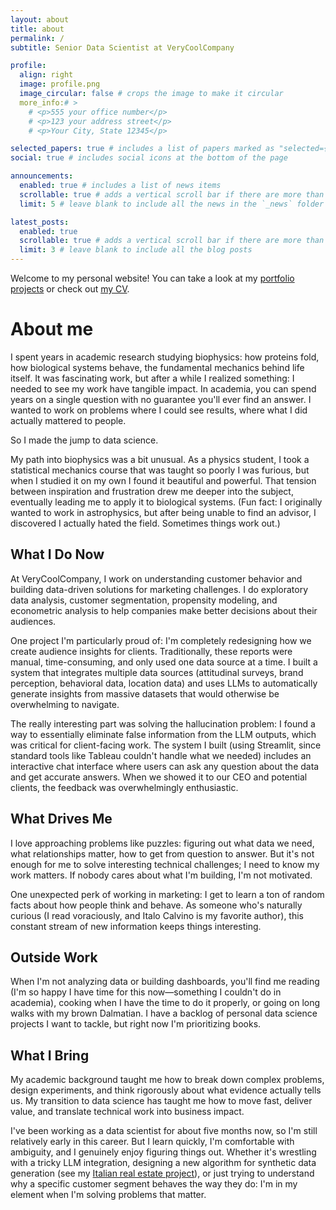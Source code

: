 ```yaml
---
layout: about
title: about
permalink: /
subtitle: Senior Data Scientist at VeryCoolCompany

profile:
  align: right
  image: profile.png
  image_circular: false # crops the image to make it circular
  more_info:# >
    # <p>555 your office number</p>
    # <p>123 your address street</p>
    # <p>Your City, State 12345</p>

selected_papers: true # includes a list of papers marked as "selected={true}"
social: true # includes social icons at the bottom of the page

announcements:
  enabled: true # includes a list of news items
  scrollable: true # adds a vertical scroll bar if there are more than 3 news items
  limit: 5 # leave blank to include all the news in the `_news` folder

latest_posts:
  enabled: true
  scrollable: true # adds a vertical scroll bar if there are more than 3 new posts items
  limit: 3 # leave blank to include all the blog posts
---
```


Welcome to my personal website! You can take a look at my [portfolio projects](/projects/) or check out [my CV](/cv/).

# About me

I spent years in academic research studying biophysics: how proteins fold, how biological systems behave, the fundamental mechanics behind life itself. It was fascinating work, but after a while I realized something: I needed to see my work have tangible impact. In academia, you can spend years on a single question with no guarantee you'll ever find an answer. I wanted to work on problems where I could see results, where what I did actually mattered to people.

So I made the jump to data science.

My path into biophysics was a bit unusual. As a physics student, I took a statistical mechanics course that was taught so poorly I was furious, but when I studied it on my own I found it beautiful and powerful. That tension between inspiration and frustration drew me deeper into the subject, eventually leading me to apply it to biological systems. (Fun fact: I originally wanted to work in astrophysics, but after being unable to find an advisor, I discovered I actually hated the field. Sometimes things work out.)

## What I Do Now

At VeryCoolCompany, I work on understanding customer behavior and building data-driven solutions for marketing challenges. I do exploratory data analysis, customer segmentation, propensity modeling, and econometric analysis to help companies make better decisions about their audiences.

One project I'm particularly proud of: I'm completely redesigning how we create audience insights for clients. Traditionally, these reports were manual, time-consuming, and only used one data source at a time. I built a system that integrates multiple data sources (attitudinal surveys, brand perception, behavioral data, location data) and uses LLMs to automatically generate insights from massive datasets that would otherwise be overwhelming to navigate.

The really interesting part was solving the hallucination problem: I found a way to essentially eliminate false information from the LLM outputs, which was critical for client-facing work. The system I built (using Streamlit, since standard tools like Tableau couldn't handle what we needed) includes an interactive chat interface where users can ask any question about the data and get accurate answers. When we showed it to our CEO and potential clients, the feedback was overwhelmingly enthusiastic.

## What Drives Me

I love approaching problems like puzzles: figuring out what data we need, what relationships matter, how to get from question to answer. But it's not enough for me to solve interesting technical challenges; I need to know my work matters. If nobody cares about what I'm building, I'm not motivated.

One unexpected perk of working in marketing: I get to learn a ton of random facts about how people think and behave. As someone who's naturally curious (I read voraciously, and Italo Calvino is my favorite author), this constant stream of new information keeps things interesting.

## Outside Work

When I'm not analyzing data or building dashboards, you'll find me reading (I'm so happy I have time for this now—something I couldn't do in academia), cooking when I have the time to do it properly, or going on long walks with my brown Dalmatian. I have a backlog of personal data science projects I want to tackle, but right now I'm prioritizing books.

## What I Bring

My academic background taught me how to break down complex problems, design experiments, and think rigorously about what evidence actually tells us. My transition to data science has taught me how to move fast, deliver value, and translate technical work into business impact.

I've been working as a data scientist for about five months now, so I'm still relatively early in this career. But I learn quickly, I'm comfortable with ambiguity, and I genuinely enjoy figuring things out. Whether it's wrestling with a tricky LLM integration, designing a new algorithm for synthetic data generation (see my [Italian real estate project](/projects/italian-real-estate/)), or just trying to understand why a specific customer segment behaves the way they do: I'm in my element when I'm solving problems that matter.
